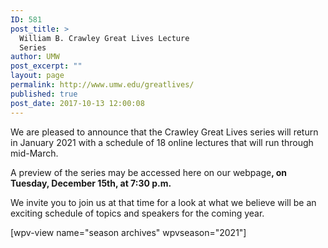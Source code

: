 ```yaml
---
ID: 581
post_title: >
  William B. Crawley Great Lives Lecture
  Series
author: UMW
post_excerpt: ""
layout: page
permalink: http://www.umw.edu/greatlives/
published: true
post_date: 2017-10-13 12:00:08
---
```

<span style="font-weight: 400;">We are pleased to announce that the Crawley Great Lives series will return in January 2021 with a schedule of 18 online lectures that will run through mid-March.</span>

<span style="font-weight: 400;">A preview of the series may be accessed here on our webpage</span><b>, on Tuesday, December 15th, at 7:30 p.m.</b><span style="font-weight: 400;"> </span>

<span style="font-weight: 400;">We invite you to join us at that time for a look at what we believe will be an exciting schedule of topics and speakers for the coming year.</span>

[wpv-view name="season archives" wpvseason="2021"]